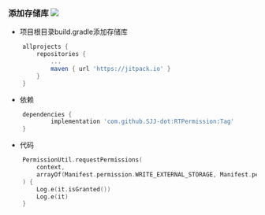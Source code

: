 ### 添加存储库 [![](https://jitpack.io/v/SJJ-dot/RTPermission.svg)](https://jitpack.io/#SJJ-dot/RTPermission)
- 项目根目录build.gradle添加存储库
```groovy
	allprojects {
		repositories {
			...
			maven { url 'https://jitpack.io' }
		}
	}
```
- 依赖
```groovy
	dependencies {
	        implementation 'com.github.SJJ-dot:RTPermission:Tag'
	}
```
- 代码
```kotlin
    PermissionUtil.requestPermissions(
        context,
        arrayOf(Manifest.permission.WRITE_EXTERNAL_STORAGE, Manifest.permission.CALL_PHONE)
    ) {
        Log.e(it.isGranted())
        Log.e(it)
    }
```
